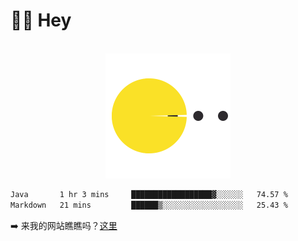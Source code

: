 
# 👋🏻 Hey
<div align="center">
	<br>
	<img src="https://raw.githubusercontent.com/Aniket965/Aniket965/master/pacman.svg?sanitize=true" width="200" height="200">
	<br>
</div>

<!--START_SECTION:waka-->

```txt
Java       1 hr 3 mins     ██████████████████▓░░░░░░   74.57 %
Markdown   21 mins         ██████▒░░░░░░░░░░░░░░░░░░   25.43 %
```

<!--END_SECTION:waka-->

 ➡️  来我的网站瞧瞧吗？[这里](https://www.shaolongfei.com)
